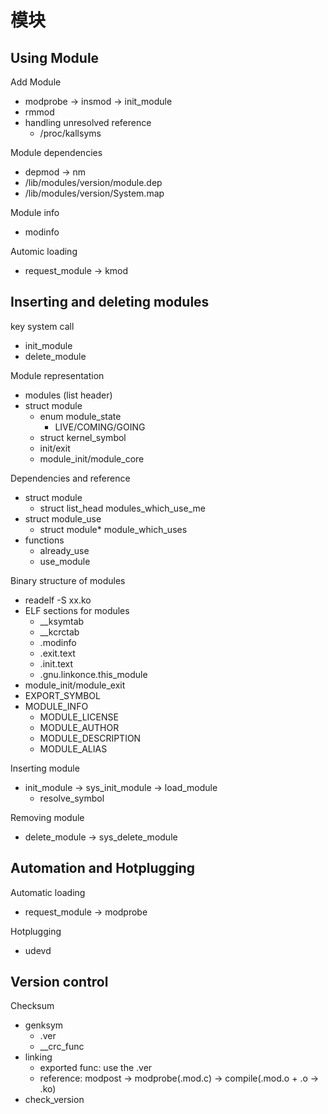 # 模块

## Using Module

Add Module
- modprobe -> insmod -> init_module
- rmmod
- handling unresolved reference
    - /proc/kallsyms

Module dependencies
- depmod -> nm
- /lib/modules/version/module.dep
- /lib/modules/version/System.map

Module info
- modinfo

Automic loading
- request_module -> kmod

## Inserting and deleting modules

key system call
- init_module
- delete_module

Module representation
- modules (list header)
- struct module
    - enum module_state
        - LIVE/COMING/GOING
    - struct kernel_symbol
    - init/exit
    - module_init/module_core

Dependencies and reference
- struct module
    - struct list_head modules_which_use_me
- struct module_use
    - struct module* module_which_uses
- functions
    - already_use
    - use_module

Binary structure of modules
- readelf -S xx.ko
- ELF sections for modules
    - __ksymtab
    - __kcrctab
    - .modinfo
    - .exit.text
    - .init.text
    - .gnu.linkonce.this_module
- module_init/module_exit
- EXPORT_SYMBOL
- MODULE_INFO
    - MODULE_LICENSE
    - MODULE_AUTHOR
    - MODULE_DESCRIPTION
    - MODULE_ALIAS

Inserting module
- init_module -> sys_init_module -> load_module
    - resolve_symbol

Removing module
- delete_module -> sys_delete_module

## Automation and Hotplugging

Automatic loading
- request_module -> modprobe

Hotplugging
- udevd

## Version control

Checksum
- genksym
    - .ver
    - __crc_func
- linking
    - exported func: use the .ver
    - reference: modpost -> modprobe(.mod.c) -> compile(.mod.o + .o -> .ko)
- check_version
